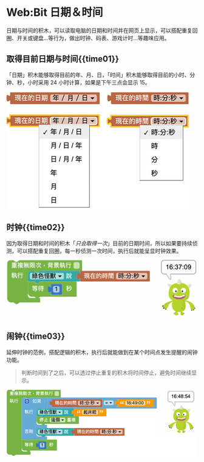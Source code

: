 # Web:Bit 日期＆时间

日期与时间的积木，可以读取电脑的日期和时间并在网页上显示，可以搭配重复回圈、开关或键盘...等行为，做出时钟、码表、游戏计时...等趣味应用。

## 取得目前日期与时间{{time01}}

「日期」积木能够取得目前的年、月、日，「时间」积木能够取得目前的小时、分钟、秒，小时采用 24 小时计算，如果是下午三点会显示 15。

![Web:Bit 日期＆时间](../../../../media/zh-tw/education/detect/time-01.jpg)

## 时钟{{time02}}

因为取得日期和时间的积木「*只会取得一次*」目前的日期时间，所以如果要持续侦测，可以搭配重复回圈，每一秒侦测一次时间，执行后就能呈显时钟效果。

![Web:Bit 日期＆时间](../../../../media/zh-tw/education/detect/time-02.gif)

## 闹钟{{time03}}

延伸时钟的范例，搭配逻辑的积木，执行后就能做到在某个时间点发生提醒的闹钟功能。

> 判断时间到了之后，可以透过停止重复的积木将时间停止，避免时间继续显示。

![Web:Bit 日期＆时间](../../../../media/zh-tw/education/detect/time-03.gif)